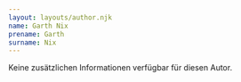 ```yaml
---
layout: layouts/author.njk
name: Garth Nix
prename: Garth
surname: Nix
---
```

Keine zusätzlichen Informationen verfügbar für diesen Autor.
